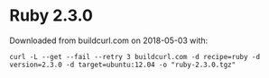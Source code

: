 # Ruby 2.3.0

Downloaded from buildcurl.com on 2018-05-03 with:

```
curl -L --get --fail --retry 3 buildcurl.com -d recipe=ruby -d version=2.3.0 -d target=ubuntu:12.04 -o "ruby-2.3.0.tgz"
```
